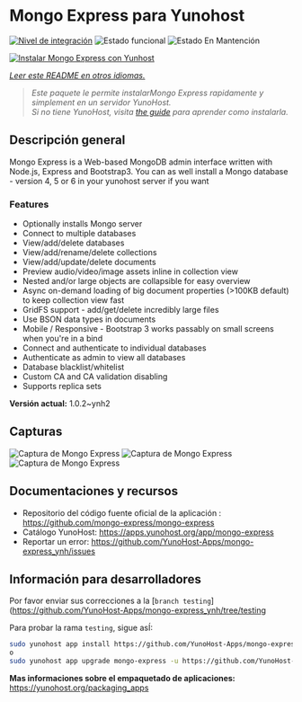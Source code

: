<!--
Este archivo README esta generado automaticamente<https://github.com/YunoHost/apps/tree/master/tools/readme_generator>
No se debe editar a mano.
-->

# Mongo Express para Yunohost

[![Nivel de integración](https://dash.yunohost.org/integration/mongo-express.svg)](https://dash.yunohost.org/appci/app/mongo-express) ![Estado funcional](https://ci-apps.yunohost.org/ci/badges/mongo-express.status.svg) ![Estado En Mantención](https://ci-apps.yunohost.org/ci/badges/mongo-express.maintain.svg)

[![Instalar Mongo Express con Yunhost](https://install-app.yunohost.org/install-with-yunohost.svg)](https://install-app.yunohost.org/?app=mongo-express)

*[Leer este README en otros idiomas.](./ALL_README.md)*

> *Este paquete le permite instalarMongo Express rapidamente y simplement en un servidor YunoHost.*  
> *Si no tiene YunoHost, visita [the guide](https://yunohost.org/install) para aprender como instalarla.*

## Descripción general

Mongo Express is a Web-based MongoDB admin interface written with Node.js, Express and Bootstrap3.
You can as well install a Mongo database - version 4, 5 or 6 in your yunohost server if you want 

### Features
- Optionally installs Mongo server
- Connect to multiple databases
- View/add/delete databases
- View/add/rename/delete collections
- View/add/update/delete documents
- Preview audio/video/image assets inline in collection view
- Nested and/or large objects are collapsible for easy overview
- Async on-demand loading of big document properties (>100KB default) to keep collection view fast
- GridFS support - add/get/delete incredibly large files
- Use BSON data types in documents
- Mobile / Responsive - Bootstrap 3 works passably on small screens when you're in a bind
- Connect and authenticate to individual databases
- Authenticate as admin to view all databases
- Database blacklist/whitelist
- Custom CA and CA validation disabling
- Supports replica sets


**Versión actual:** 1.0.2~ynh2

## Capturas

![Captura de Mongo Express](./doc/screenshots/collection-view.png)
![Captura de Mongo Express](./doc/screenshots/databases-view.png)
![Captura de Mongo Express](./doc/screenshots/document-edit.png)

## Documentaciones y recursos

- Repositorio del código fuente oficial de la aplicación : <https://github.com/mongo-express/mongo-express>
- Catálogo YunoHost: <https://apps.yunohost.org/app/mongo-express>
- Reportar un error: <https://github.com/YunoHost-Apps/mongo-express_ynh/issues>

## Información para desarrolladores

Por favor enviar sus correcciones a la [`branch testing`](https://github.com/YunoHost-Apps/mongo-express_ynh/tree/testing

Para probar la rama `testing`, sigue asÍ:

```bash
sudo yunohost app install https://github.com/YunoHost-Apps/mongo-express_ynh/tree/testing --debug
o
sudo yunohost app upgrade mongo-express -u https://github.com/YunoHost-Apps/mongo-express_ynh/tree/testing --debug
```

**Mas informaciones sobre el empaquetado de aplicaciones:** <https://yunohost.org/packaging_apps>
